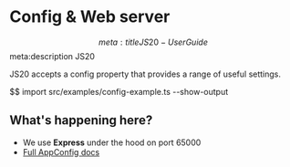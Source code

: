 # Config & Web server
$$ meta:title JS20 - User Guide
$$ meta:description JS20

JS20 accepts a config property that provides a range of useful settings.

$$ import src/examples/config-example.ts --show-output


## What's happening here?
* We use **Express** under the hood on port 65000
* [Full AppConfig docs](/docs-api-reference#appconfig)